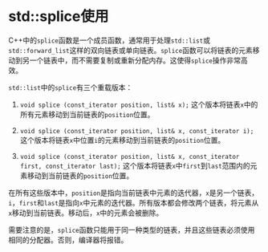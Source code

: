 # std::splice使用

C++中的`splice`函数是一个成员函数，通常用于处理`std::list`或`std::forward_list`这样的双向链表或单向链表。`splice`函数可以将链表的元素移动到另一个链表中，而不需要复制或重新分配内存。这使得`splice`操作非常高效。

`std::list`中的`splice`有三个重载版本：

1. `void splice (const_iterator position, list& x);`
   这个版本将链表`x`中的所有元素移动到当前链表的`position`位置。

2. `void splice (const_iterator position, list& x, const_iterator i);`
   这个版本将链表`x`中位置`i`的元素移动到当前链表的`position`位置。

3. `void splice (const_iterator position, list& x, const_iterator first, const_iterator last);`
   这个版本将链表`x`中`first`到`last`范围内的元素移动到当前链表的`position`位置。

在所有这些版本中，`position`是指向当前链表中元素的迭代器，`x`是另一个链表，`i`，`first`和`last`是指向`x`中元素的迭代器。所有版本都会修改两个链表，将元素从`x`移动到当前链表。移动后，`x`中的元素会被删除。

需要注意的是，`splice`函数只能用于同一种类型的链表，并且这些链表必须使用相同的分配器。否则，编译器将报错。
